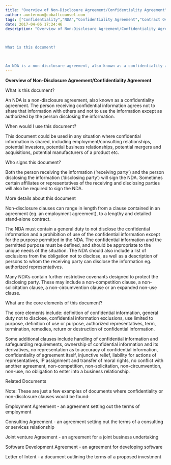 ```yaml
---
title: "Overview of Non-Disclosure Agreement/Confidentiality Agreement"
author: aunterman@cobaltcounsel.com
tags: ["Confidentiality","NDA","Confidentiality Agreement","Contract Overviews","aunterman"]
date: 2017-04-06 17:24:46
description: "Overview of Non-Disclosure Agreement/Confidentiality Agreement

 

What is this document?

 

An NDA is a non-disclosure agreement, also known as a confidentiality agreement. The person receiving conf..."
---
```


**Overview of Non-Disclosure Agreement/Confidentiality Agreement**

 

What is this document?

 

An NDA is a non-disclosure agreement, also known as a confidentiality agreement. The person receiving confidential information agrees not to share that information with others and not to use the information except as authorized by the person disclosing the information.

 

When would I use this document?

 

This document could be used in any situation where confidential information is shared, including employment/consulting relationships, potential investors, potential business relationships, potential mergers and acquisitions, potential manufacturers of a product etc.

 

Who signs this document?

 

Both the person receiving the information (‘receiving party’) and the person disclosing the information (‘disclosing party’) will sign the NDA. Sometimes certain affiliates or representatives of the receiving and disclosing parties will also be required to sign the NDA.

 

More details about this document

 

Non-disclosure clauses can range in length from a clause contained in an agreement (eg. an employment agreement), to a lengthy and detailed stand-alone contract.

 

The NDA must contain a general duty to not disclose the confidential information and a prohibition of use of the confidential information except for the purpose permitted in the NDA. The confidential information and the permitted purpose must be defined, and should be appropriate to the unique needs of the situation. The NDA should also include a list of exclusions from the obligation not to disclose, as well as a description of persons to whom the receiving party can disclose the information eg. authorized representatives.

 

Many NDA’s contain further restrictive covenants designed to protect the disclosing party. These may include a non-competition clause, a non-solicitation clause, a non-circumvention clause or an expanded non-use clause.

 

What are the core elements of this document?

 

The core elements include: definition of confidential information, general duty not to disclose, confidential information exclusions, use limited to purpose, definition of use or purpose, authorized representatives, term, termination, remedies, return or destruction of confidential information.

 

Some additional clauses include handling of confidential information and safeguarding requirements, ownership of confidential information and its derivatives, no representation as to accuracy of confidential information, confidentiality of agreement itself, injunctive relief, liability for actions of representatives, IP assignment and transfer of moral rights, no conflict with another agreement, non-competition, non-solicitation, non-circumvention, non-use, no obligation to enter into a business relationship.

 

Related Documents

 

Note: These are just a few examples of documents where confidentiality or non-disclosure clauses would be found:

 

Employment Agreement - an agreement setting out the terms of employment

 

Consulting Agreement - an agreement setting out the terms of a consulting or services relationship

 

Joint venture Agreement - an agreement for a joint business undertaking

 

Software Development Agreement - an agreement for developing software

 

Letter of Intent - a document outlining the terms of a proposed investment